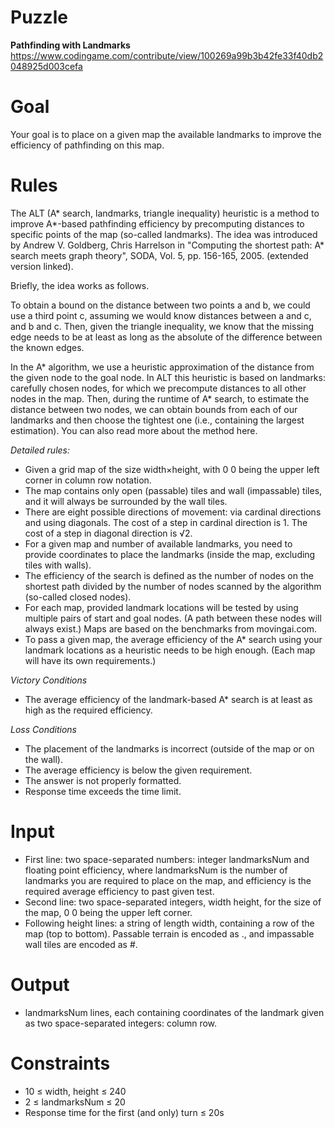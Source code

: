 # Puzzle
**Pathfinding with Landmarks** https://www.codingame.com/contribute/view/100269a99b3b42fe33f40db2048925d003cefa

# Goal
Your goal is to place on a given map the available landmarks to improve the efficiency of pathfinding on this map.

# Rules
The ALT (A* search, landmarks, triangle inequality) heuristic is a method to improve A*-based pathfinding efficiency by precomputing distances to specific points of the map (so-called landmarks). The idea was introduced by Andrew V. Goldberg, Chris Harrelson in "Computing the shortest path: A* search meets graph theory", SODA, Vol. 5, pp. 156-165, 2005. (extended version linked).

Briefly, the idea works as follows.

To obtain a bound on the distance between two points a and b, we could use a third point c, assuming we would know distances between a and c, and b and c. Then, given the triangle inequality, we know that the missing edge needs to be at least as long as the absolute of the difference between the known edges.

In the A* algorithm, we use a heuristic approximation of the distance from the given node to the goal node. In ALT this heuristic is based on landmarks: carefully chosen nodes, for which we precompute distances to all other nodes in the map. Then, during the runtime of A* search, to estimate the distance between two nodes, we can obtain bounds from each of our landmarks and then choose the tightest one (i.e., containing the largest estimation). You can also read more about the method here.

*Detailed rules:*
* Given a grid map of the size width×height, with 0 0 being the upper left corner in column row notation.
* The map contains only open (passable) tiles and wall (impassable) tiles, and it will always be surrounded by the wall tiles.
* There are eight possible directions of movement: via cardinal directions and using diagonals. The cost of a step in cardinal direction is 1. The cost of a step in diagonal direction is √2.
* For a given map and number of available landmarks, you need to provide coordinates to place the landmarks (inside the map, excluding tiles with walls).
* The efficiency of the search is defined as the number of nodes on the shortest path divided by the number of nodes scanned by the algorithm (so-called closed nodes).
* For each map, provided landmark locations will be tested by using multiple pairs of start and goal nodes. (A path between these nodes will always exist.) Maps are based on the benchmarks from movingai.com.
* To pass a given map, the average efficiency of the A* search using your landmark locations as a heuristic needs to be high enough. (Each map will have its own requirements.)

*Victory Conditions*  
* The average efficiency of the landmark-based A* search is at least as high as the required efficiency. 

*Loss Conditions*  
* The placement of the landmarks is incorrect (outside of the map or on the wall).
* The average efficiency is below the given requirement.
* The answer is not properly formatted.
* Response time exceeds the time limit. 

# Input
* First line: two space-separated numbers: integer landmarksNum and floating point efficiency, where landmarksNum is the number of landmarks you are required to place on the map, and efficiency is the required average efficiency to past given test.
* Second line: two space-separated integers, width height, for the size of the map, 0 0 being the upper left corner.
* Following height lines: a string of length width, containing a row of the map (top to bottom). Passable terrain is encoded as ., and impassable wall tiles are encoded as #.

# Output
* landmarksNum lines, each containing coordinates of the landmark given as two space-separated integers: column row.

# Constraints
* 10 ≤ width, height ≤ 240
* 2 ≤ landmarksNum ≤ 20
* Response time for the first (and only) turn ≤ 20s
